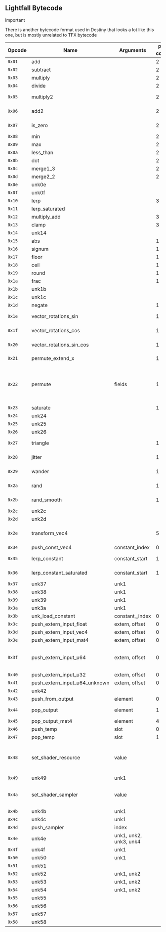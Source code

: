 ## Lightfall Bytecode
> [!IMPORTANT]  
> There is another bytecode format used in Destiny that looks a lot like this one, but is mostly unrelated to TFX bytecode

| Opcode | Name                          | Arguments              | Pop count | Operation                                                                          | Notes                                                                                             |
| ------ | ----------------------------- | ---------------------- | --------- | ---------------------------------------------------------------------------------- | ------------------------------------------------------------------------------------------------- |
| `0x01` | add                           |                        | 2         | push(`t1 + t0`)                                                                    |                                                                                                   |
| `0x02` | subtract                      |                        | 2         | push(`t1 - t0`)                                                                    |                                                                                                   |
| `0x03` | multiply                      |                        | 2         | push(`t1 * t0`)                                                                    |                                                                                                   |
| `0x04` | divide                        |                        | 2         | push(`t1 / t0`)                                                                    |                                                                                                   |
| `0x05` | multiply2                     |                        | 2         | push(`t1 * t0`)                                                                    | Exactly the same as normal multiply                                                               |
| `0x06` | add2                          |                        | 2         | push(`t1 + t0`)                                                                    | Exactly the same as normal add                                                                    |
| `0x07` | is_zero                       |                        | 2         | push(`t0 == float4(0)` )                                                           | Sets each element that is zero to 1                                                               |
| `0x08` | min                           |                        | 2         | push(`min(t1, t0)` )                                                               |                                                                                                   |
| `0x09` | max                           |                        | 2         | push(`max(t1, t0)` )                                                               |                                                                                                   |
| `0x0a` | less_than                     |                        | 2         | push(`t0 < t1`)                                                                    |                                                                                                   |
| `0x0b` | dot                           |                        | 2         | push(`dot(t1, t0)` )                                                               |                                                                                                   |
| `0x0c` | merge1_3                      |                        | 2         | push(`float4(t1.x, t0.xyz)` )                                                      |                                                                                                   |
| `0x0d` | merge2_2                      |                        | 2         | push(`float4(t1.xy, t0.xy)` )                                                      |                                                                                                   |
| `0x0e` | unk0e                         |                        |           |                                                                                    |                                                                                                   |
| `0x0f` | unk0f                         |                        |           |                                                                                    |                                                                                                   |
| `0x10` | lerp                          |                        | 3         | push(`lerp(t2, t1, t0)`)                                                           |                                                                                                   |
| `0x11` | lerp_saturated                |                        |           | push(`saturate(lerp(t2, t1, t0))`)                                                 |                                                                                                   |
| `0x12` | multiply_add                  |                        | 3         | push(`t1 * t2 + t0`)                                                               |                                                                                                   |
| `0x13` | clamp                         |                        | 3         | push(`clamp(t2, t1, t0)`)                                                          |                                                                                                   |
| `0x14` | unk14                         |                        |           |                                                                                    |                                                                                                   |
| `0x15` | abs                           |                        | 1         | push(`abs(t0)`)                                                                    |                                                                                                   |
| `0x16` | signum                        |                        | 1         | push(`sign(t0)`)                                                                   |                                                                                                   |
| `0x17` | floor                         |                        | 1         | push(`floor(t0)`)                                                                  |                                                                                                   |
| `0x18` | ceil                          |                        | 1         | push(`ceil(t0)`)                                                                   |                                                                                                   |
| `0x19` | round                         |                        | 1         | push(`round(t0)`)                                                                  |                                                                                                   |
| `0x1a` | frac                          |                        | 1         | push(`frac(t0)`)                                                                   |                                                                                                   |
| `0x1b` | unk1b                         |                        |           |                                                                                    |                                                                                                   |
| `0x1c` | unk1c                         |                        |           |                                                                                    |                                                                                                   |
| `0x1d` | negate                        |                        | 1         | push(`-t0`)                                                                        |                                                                                                   |
| `0x1e` | vector_rotations_sin          |                        | 1         | push(`_trig_helper_vector_sin_rotations_estimate(t0)`)                             | See below for implementation                                                                      |
| `0x1f` | vector_rotations_cos          |                        | 1         | push(`_trig_helper_vector_cos_rotations_estimate(t0)`)                             | See below for implementation                                                                      |
| `0x20` | vector_rotations_sin_cos      |                        | 1         | push(`_trig_helper_vector_sin_cos_rotations_estimate(t0)`)                         | See below for implementation                                                                      |
| `0x21` | permute_extend_x              |                        | 1         | push(`v.xxxx`)                                                                     | Same as `permute 0b00_00_00_00`                                                                   |
| `0x22` | permute                       | fields                 | 1         | push(`v.????`)                                                                     | `fields` is a bitfield specifying the swizzle patterns, 2 bits per element, starting with the MSB |
| `0x23` | saturate                      |                        | 1         | push(`saturate(t0)`)                                                               |                                                                                                   |
| `0x24` | unk24                         |                        |           |                                                                                    |                                                                                                   |
| `0x25` | unk25                         |                        |           |                                                                                    |                                                                                                   |
| `0x26` | unk26                         |                        |           |                                                                                    |                                                                                                   |
| `0x27` | triangle                      |                        | 1         | push(`triangle(t0)`)                                                               | See below for implementation                                                                      |
| `0x28` | jitter                        |                        | 1         | push(`jitter(t0)`)                                                                 | See below for implementation                                                                      |
| `0x29` | wander                        |                        | 1         | push(`wander(t0)`)                                                                 | See below for implementation                                                                      |
| `0x2a` | rand                          |                        | 1         | push(`rand(t0)`)                                                                   | See below for implementation                                                                      |
| `0x2b` | rand_smooth                   |                        | 1         | push(`rand_smooth(t0)`)                                                            | See below for implementation                                                                      |
| `0x2c` | unk2c                         |                        |           |                                                                                    |                                                                                                   |
| `0x2d` | unk2d                         |                        |           |                                                                                    |                                                                                                   |
| `0x2e` | transform_vec4                |                        | 5         | push(`mul(t0, float4x4(t1, t2, t3, t4))`)                                          | Order of the matrix depends on how you push it                                                    |
| `0x34` | push_const_vec4               | constant_index         | 0         | push(`constants[constant_index]`)                                                  |                                                                                                   |
| `0x35` | lerp_constant                 | constant_start         | 1         | push(`lerp(constants[constant_start], constants[constant_start+1], t0)`)           |                                                                                                   |
| `0x36` | lerp_constant_saturated       | constant_start         | 1         | push(`saturate(lerp(constants[constant_start], constants[constant_start+1], t0))`) |                                                                                                   |
| `0x37` | unk37                         | unk1                   |           |                                                                                    |                                                                                                   |
| `0x38` | unk38                         | unk1                   |           |                                                                                    |                                                                                                   |
| `0x39` | unk39                         | unk1                   |           |                                                                                    |                                                                                                   |
| `0x3a` | unk3a                         | unk1                   |           |                                                                                    |                                                                                                   |
| `0x3b` | unk_load_constant             | constant,_index        | 0         |                                                                                    |                                                                                                   |
| `0x3c` | push_extern_input_float       | extern, offset         | 0         | push(`get_extern<float>(stack, extern, offset*4)`)                                 | (offset is in bytes)                                                                              |
| `0x3d` | push_extern_input_vec4        | extern, offset         | 0         | push(`get_extern<float4>(stack, extern, offset*16)`)                               | (offset is in bytes)                                                                              |
| `0x3e` | push_extern_input_mat4        | extern, offset         | 0         | push(`get_extern<float4x4>(stack, extern, offset*16)`)                             | (offset is in bytes)                                                                              |
| `0x3f` | push_extern_input_u64         | extern, offset         | 0         | push(`get_extern<u64>(stack, extern, offset*8)`)                                   | Used for shader resource handles in DX11 (offset is in bytes)                                     |
| `0x40` | push_extern_input_u32         | extern, offset         | 0         | push(`get_extern<u32>(stack, extern, offset*4)`)                                   | (offset is in bytes)                                                                              |
| `0x41` | push_extern_input_u64_unknown | extern, offset         | 0         | push(`get_extern<u64>(stack, extern, offset*8)`)                                   | (offset is in bytes)                                                                              |
| `0x42` | unk42                         |                        |           |                                                                                    |                                                                                                   |
| `0x43` | push_from_output              | element                | 0         | push(`cbuffer[element]`)                                                           |                                                                                                   |
| `0x44` | pop_output                    | element                | 1         | `cbuffer[element] = t0`                                                            | Cbuffer is an array of float4's                                                                   |
| `0x45` | pop_output_mat4               | element                | 4         | `cbuffer[element..element+4] = [t0, t1, t2, t3]`                                   |                                                                                                   |
| `0x46` | push_temp                     | slot                   | 0         | push(`temp[slot]`)                                                                 |                                                                                                   |
| `0x47` | pop_temp                      | slot                   | 1         | `temp[slot] = t0`                                                                  |                                                                                                   |
| `0x48` | set_shader_resource           | value                  |           |                                                                                    | `value` is `ttttsssss`, where `t` is a `TfxShaderStage`, and `s` the assignment slot              |
| `0x49` | unk49                         | unk1                   |           |                                                                                    |                                                                                                   |
| `0x4a` | set_shader_sampler            | value                  |           |                                                                                    | See `set_shader_resource` for decoding the value                                                  |
| `0x4b` | unk4b                         | unk1                   |           |                                                                                    |                                                                                                   |
| `0x4c` | unk4c                         | unk1                   |           |                                                                                    |                                                                                                   |
| `0x4d` | push_sampler                  | index                  |           | push(`technique_samplers[index]`)                                                  |                                                                                                   |
| `0x4e` | unk4e                         | unk1, unk2, unk3, unk4 |           |                                                                                    |                                                                                                   |
| `0x4f` | unk4f                         | unk1                   |           |                                                                                    |                                                                                                   |
| `0x50` | unk50                         | unk1                   |           |                                                                                    |                                                                                                   |
| `0x51` | unk51                         |                        |           |                                                                                    |                                                                                                   |
| `0x52` | unk52                         | unk1, unk2             |           |                                                                                    |                                                                                                   |
| `0x53` | unk53                         | unk1, unk2             |           |                                                                                    |                                                                                                   |
| `0x54` | unk54                         | unk1, unk2             |           |                                                                                    |                                                                                                   |
| `0x55` | unk55                         |                        |           |                                                                                    |                                                                                                   |
| `0x56` | unk56                         |                        |           |                                                                                    |                                                                                                   |
| `0x57` | unk57                         |                        |           |                                                                                    |                                                                                                   |
| `0x58` | unk58                         |                        |           |                                                                                    |                                                                                                   |